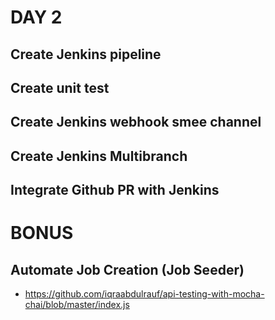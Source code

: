 # DAY 2
## Create Jenkins pipeline
## Create unit test
## Create Jenkins webhook smee channel
## Create Jenkins Multibranch
## Integrate Github PR with Jenkins

# BONUS
## Automate Job Creation (Job Seeder)

- https://github.com/iqraabdulrauf/api-testing-with-mocha-chai/blob/master/index.js
